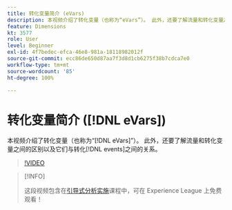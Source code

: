 ```yaml
---
title: 转化变量简介 (eVars)
description: 本视频介绍了转化变量（也称为“eVars”）。 此外，还要了解流量和转化变量之间的区别以及它们与转化事件之间的关系。
feature: Dimensions
kt: 3577
role: User
level: Beginner
exl-id: 4f7bedec-efca-46e8-981a-18118982012f
source-git-commit: ecc86de650d87aa7f3d8d1cb6275f38b7cdca7e0
workflow-type: tm+mt
source-wordcount: '85'
ht-degree: 100%

---
```


# 转化变量简介 ([!DNL eVars])

本视频介绍了转化变量（也称为“[!DNL eVars]”）。 此外，还要了解流量和转化变量之间的区别以及它们与转化[!DNL events]之间的关系。

>[!VIDEO](https://video.tv.adobe.com/v/28759/?quality=12&learn=on)

>[!INFO]
>
> 这段视频包含在[引导式分析实施](https://experienceleague.adobe.com/?recommended=Analytics-D-1-2019.1)课程中，可在 Experience League 上免费观看！